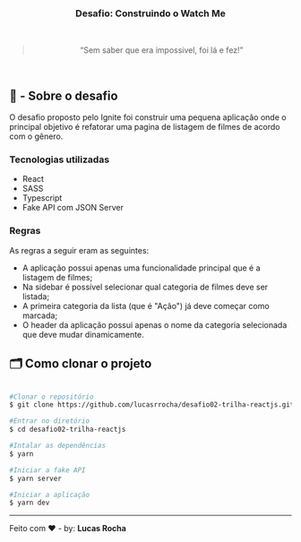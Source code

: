 <h3 align="center">
  Desafio: Construindo o Watch Me
</h3>
<br />
<blockquote align="center">“Sem saber que era impossivel, foi lá e fez!”</blockquote>
<br/>

## 🚀 - Sobre o desafio

O desafio proposto pelo Ignite foi construir uma pequena aplicação onde o principal objetivo é refatorar uma pagina de listagem de filmes de acordo com o gênero.

### Tecnologias utilizadas

- React
- SASS
- Typescript
- Fake API com JSON Server

### Regras

As regras a seguir eram as seguintes:

- A aplicação possui apenas uma funcionalidade principal que é a listagem de filmes;
- Na sidebar é possível selecionar qual categoria de filmes deve ser listada;
- A primeira categoria da lista (que é "Ação") já deve começar como marcada;
- O header da aplicação possui apenas o nome da categoria selecionada que deve mudar dinamicamente.

## 🗂 Como clonar o projeto

```bash

#Clonar o repositório
$ git clone https://github.com/lucasrrocha/desafio02-trilha-reactjs.git

#Entrar no diretório
$ cd desafio02-trilha-reactjs

#Intalar as dependências
$ yarn

#Iniciar a fake API
$ yarn server

#Iniciar a aplicação
$ yarn dev

```

---

Feito com ❤️ - by: **Lucas Rocha**
